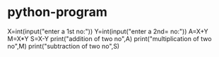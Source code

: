 # python-program
X=int(input("enter a 1st no:"))
Y=int(input("enter a 2nd= no:"))
A=X+Y
M=X*Y
S=X-Y
print("addition of two no",A)
print("multiplication of two no",M)
print("subtraction of two no",S)
